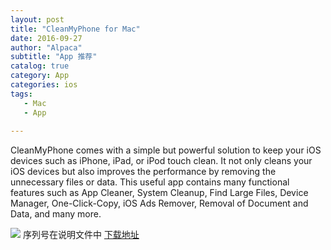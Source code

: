 ```yaml
---
layout: post
title: "CleanMyPhone for Mac"
date: 2016-09-27
author: "Alpaca"
subtitle: "App 推荐"
catalog: true
category: App
categories: ios
tags:
   - Mac
   - App
   
---
```


CleanMyPhone comes with a simple but powerful solution to keep your iOS devices such as iPhone, iPad, or iPod touch clean. It not only cleans your iOS devices but also improves the performance by removing the unnecessary files or data. This useful app contains many functional features such as App Cleaner, System Cleanup, Find Large Files, Device Manager, One-Click-Copy, iOS Ads Remover, Removal of Document and Data, and many more.


![](http://7xqmgj.com1.z0.glb.clouddn.com/2016-10-22-133747.jpg) 
序列号在说明文件中
[下载地址](https://pan.baidu.com/s/1nvGtj7r)